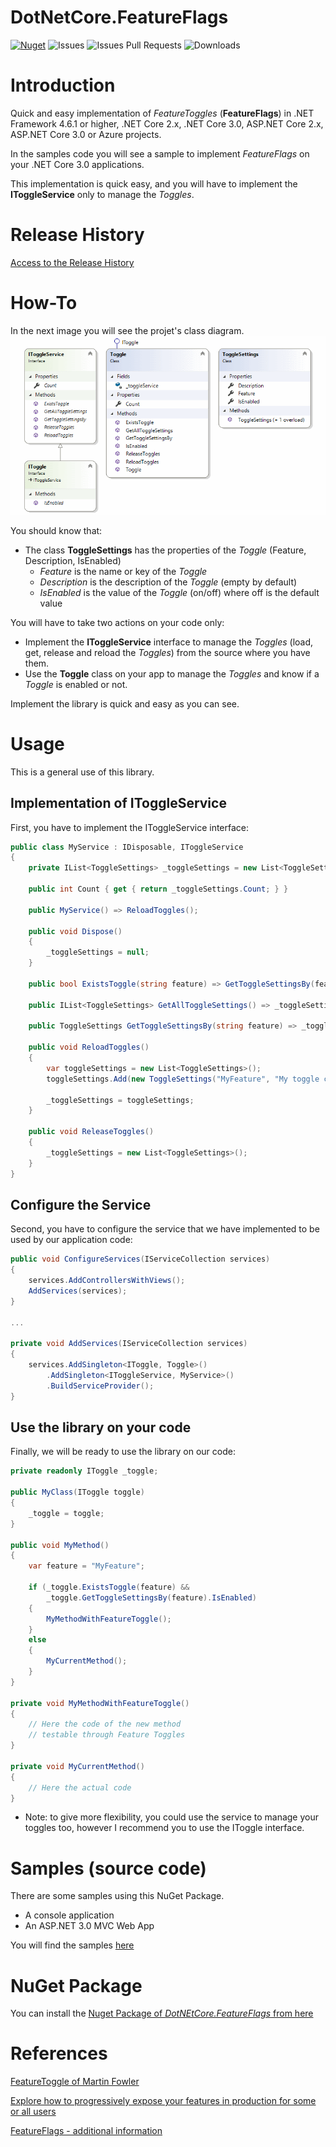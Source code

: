 # **DotNetCore.FeatureFlags**

[![Nuget](https://img.shields.io/nuget/v/DotNetCore.FeatureFlags?label=DotNetCore.FeatureFlags)](https://www.nuget.org/packages/DotNetCore.FeatureFlags/) ![Issues](https://img.shields.io/github/issues/J0rgeSerran0/FeatureFlags?color=B22DFF) 
![Issues Pull Requests](https://img.shields.io/github/issues-pr/J0rgeSerran0/FeatureFlags?color=B22DFF) ![Downloads](https://img.shields.io/nuget/dt/DotNetCore.FeatureFlags?label=Downloads)


# Introduction
Quick and easy implementation of *FeatureToggles* (**FeatureFlags**) in .NET Framework 4.6.1 or higher, .NET Core 2.x, .NET Core 3.0, ASP.NET Core 2.x, ASP.NET Core 3.0 or Azure projects.

In the samples code you will see a sample to implement *FeatureFlags* on your .NET Core 3.0 applications.

This implementation is quick easy, and you will have to implement the **IToggleService** only to manage the *Toggles*. 

# Release History

[Access to the Release History](ReleaseHistory.md)

# How-To
In the next image you will see the projet's class diagram.
![screenshot](https://raw.githubusercontent.com/J0rgeSerran0/FeatureFlags/master/images/class_diagram.png) 

You should know that:
- The class **ToggleSettings** has the properties of the *Toggle* (Feature, Description, IsEnabled)
    - *Feature* is the name or key of the *Toggle*
    - *Description* is the description of the *Toggle* (empty by default)
    - *IsEnabled* is the value of the *Toggle* (on/off) where off is the default value

You will have to take two actions on your code only:
- Implement the **IToggleService** interface to manage the *Toggles* (load, get, release and reload the *Toggles*) from the source where you have them.
- Use the **Toggle** class on your app to manage the *Toggles* and know if a *Toggle* is enabled or not.

Implement the library is quick and easy as you can see.

# Usage
This is a general use of this library.

## Implementation of IToggleService
First, you have to implement the IToggleService interface:

```csharp
public class MyService : IDisposable, IToggleService
{
    private IList<ToggleSettings> _toggleSettings = new List<ToggleSettings>();

    public int Count { get { return _toggleSettings.Count; } }

    public MyService() => ReloadToggles();

    public void Dispose()
    {
        _toggleSettings = null;
    }

    public bool ExistsToggle(string feature) => GetToggleSettingsBy(feature) != null;

    public IList<ToggleSettings> GetAllToggleSettings() => _toggleSettings;

    public ToggleSettings GetToggleSettingsBy(string feature) => _toggleSettings.Where(q => q.Feature == feature).SingleOrDefault();

    public void ReloadToggles()
    {
        var toggleSettings = new List<ToggleSettings>();
        toggleSettings.Add(new ToggleSettings("MyFeature", "My toggle code", false));

        _toggleSettings = toggleSettings;
    }

    public void ReleaseToggles()
    {
        _toggleSettings = new List<ToggleSettings>();
    }
}
```

## Configure the Service
Second, you have to configure the service that we have implemented to be used by our application code:

```csharp
public void ConfigureServices(IServiceCollection services)
{
    services.AddControllersWithViews();
    AddServices(services);
}

...

private void AddServices(IServiceCollection services)
{
    services.AddSingleton<IToggle, Toggle>()
        .AddSingleton<IToggleService, MyService>()
        .BuildServiceProvider();
}
```

## Use the library on your code
Finally, we will be ready to use the library on our code:

```csharp
private readonly IToggle _toggle;

public MyClass(IToggle toggle)
{
    _toggle = toggle;
}

public void MyMethod()
{
    var feature = "MyFeature";
    
    if (_toggle.ExistsToggle(feature) && 
        _toggle.GetToggleSettingsBy(feature).IsEnabled)
    {
        MyMethodWithFeatureToggle();
    }
    else
    {
        MyCurrentMethod();
    }
}

private void MyMethodWithFeatureToggle()
{
    // Here the code of the new method
    // testable through Feature Toggles
}

private void MyCurrentMethod()
{
    // Here the actual code 
}

```

- Note: to give more flexibility, you could use the service to manage your toggles too, however I recommend you to use the IToggle interface.

# Samples (source code)
There are some samples using this NuGet Package.
- A console application
- An ASP.NET 3.0 MVC Web App

You will find the  samples [here](https://github.com/J0rgeSerran0/FeatureFlags/tree/master/src/Sample)

# NuGet Package
You can install the [Nuget Package of *DotNEtCore.FeatureFlags* from here](https://www.nuget.org/packages/DotNetCore.FeatureFlags/)

# References
[FeatureToggle of Martin Fowler](https://martinfowler.com/bliki/FeatureToggle.html)

[Explore how to progressively expose your features in production for some or all users](https://docs.microsoft.com/en-us/azure/devops/migrate/phase-features-with-feature-flags?view=azure-devops)

[FeatureFlags - additional information](https://featureflags.io/)
